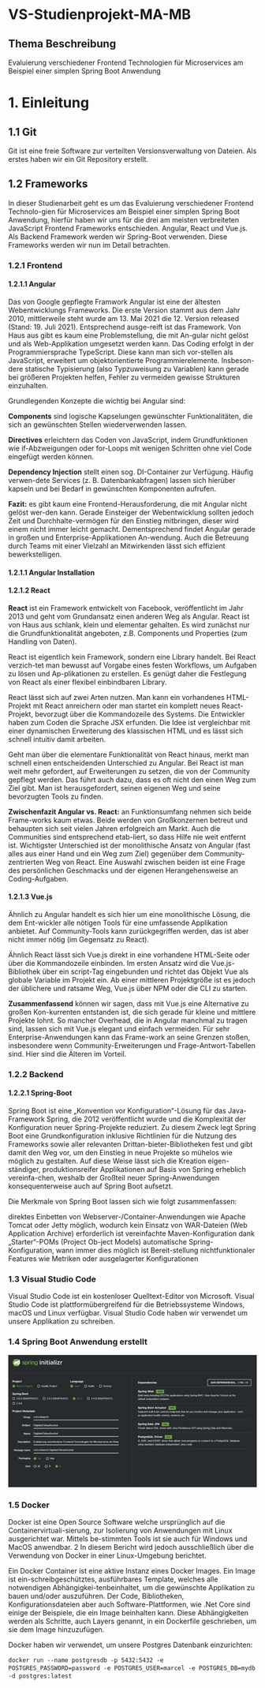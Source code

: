 # VS-Studienprojekt-MA-MB
## Thema Beschreibung
Evaluierung verschiedener Frontend Technologien für Microservices am Beispiel einer simplen Spring Boot Anwendung

# 1. Einleitung

## 1.1 Git
Git ist eine freie Software zur verteilten Versionsverwaltung von Dateien. Als erstes haben wir ein Git Repository erstellt.

## 1.2 Frameworks
In dieser Studienarbeit geht es um das Evaluierung verschiedener Frontend Technolo-gien für Microservices am Beispiel einer simplen Spring Boot Anwendung, hierfür haben wir uns für die drei am meisten verbreiteten JavaScript Frontend Frameworks entschieden. Angular, React und Vue.js. Als Backend Framework werden wir Spring-Boot verwenden. Diese Frameworks werden wir nun im Detail betrachten.

### 1.2.1 Frontend

#### 1.2.1.1 Angular
Das von Google gepflegte Framwork Angular ist eine der ältesten Webentwicklungs Frameworks. Die erste Version stammt aus dem Jahr 2010, mittlerweile steht wurde am 13. Mai 2021 die 12. Version released (Stand: 19. Juli 2021). Entsprechend ausge-reift ist das Framework. Von Haus aus gibt es kaum eine Problemstellung, die mit An-gular nicht gelöst und als Web-Applikation umgesetzt werden kann.
Das Coding erfolgt in der Programmiersprache TypeScript. Diese kann man sich vor-stellen als JavaScript, erweitert um objektorientierte Programmierelemente. Insbeson-dere statische Typisierung (also Typzuweisung zu Variablen) kann gerade bei größeren Projekten helfen, Fehler zu vermeiden gewisse Strukturen einzuhalten.

Grundlegenden Konzepte die wichtig bei Angular sind:

**Components** sind logische Kapselungen gewünschter Funktionalitäten, die sich an gewünschten Stellen wiederverwenden lassen.

**Directives** erleichtern das Coden von JavaScript, indem Grundfunktionen wie if-Abzweigungen oder for-Loops mit wenigen Schritten ohne viel Code eingefügt werden können.

**Dependency Injection** stellt einen sog. DI-Container zur Verfügung. Häufig verwen-dete Services (z. B. Datenbankabfragen) lassen sich hierüber kapseln und bei Bedarf in gewünschten Komponenten aufrufen.

**Fazit:** 
es gibt kaum eine Frontend-Herausforderung, die mit Angular nicht gelöst wer-den kann. Gerade Einsteiger der Webentwicklung sollten jedoch Zeit und Durchhalte-vermögen für den Einstieg mitbringen, dieser wird einem nicht immer leicht gemacht. Dementsprechend findet Angular gerade in großen und Enterprise-Applikationen An-wendung. Auch die Betreuung durch Teams mit einer Vielzahl an Mitwirkenden lässt sich effizient bewerkstelligen.

#### 1.2.1.1 Angular Installation


#### 1.2.1.2 React
**React** ist ein Framework entwickelt von Facebook, veröffentlicht im Jahr 2013 und geht vom Grundansatz einen anderen Weg als Angular. React ist von Haus aus schlank, klein und elementar gehalten. Es wird zunächst nur die Grundfunktionalität angeboten, z.B. Components und Properties (zum Handling von Daten). 

React ist eigentlich kein Framework, sondern eine Library handelt. Bei React verzich-tet man bewusst auf Vorgabe eines festen Workflows, um Aufgaben zu lösen und Ap-plikationen zu erstellen. Es genügt daher die Festlegung von React als einer flexibel einbindbaren Library.

React lässt sich auf zwei Arten nutzen. Man kann ein vorhandenes HTML-Projekt mit React anreichern oder man startet ein komplett neues React-Projekt, bevorzugt über die Kommandozeile des Systems.
Die Entwickler haben zum Coden die Sprache JSX erfunden. Die Idee ist vergleichbar mit einer dynamischen Erweiterung des klassischen HTML und es lässt sich schnell intuitiv damit arbeiten.

Geht man über die elementare Funktionalität von React hinaus, merkt man schnell einen entscheidenden Unterschied zu Angular. Bei React ist man weit mehr gefordert, auf Erweiterungen zu setzen, die von der Community gepflegt werden. Das führt auch dazu, dass es oft nicht den einen Weg zum Ziel gibt. Man ist herausgefordert, seinen eigenen Weg und seine bevorzugten Tools zu finden. 

**Zwischenfazit Angular vs. React:** an Funktionsumfang nehmen sich beide Frame-works kaum etwas. Beide werden von Großkonzernen betreut und behaupten sich seit vielen Jahren erfolgreich am Markt. Auch die Communities sind entsprechend etab-liert, so dass Hilfe nie weit entfernt ist. Wichtigster Unterschied ist der monolithische Ansatz von Angular (fast alles aus einer Hand und ein Weg zum Ziel) gegenüber dem Community-zentrierten Weg von React. Eine Auswahl zwischen beiden ist eine Frage des persönlichen Geschmacks und der eigenen Herangehensweise an Coding-Aufgaben.



#### 1.2.1.3 Vue.js
Ähnlich zu Angular handelt es sich hier um eine monolithische Lösung, die dem Ent-wickler alle nötigen Tools für eine umfassende Applikation anbietet. Auf Community-Tools kann zurückgegriffen werden, das ist aber nicht immer nötig (im Gegensatz zu React).

Ähnlich React lässt sich Vue.js direkt in eine vorhandene HTML-Seite oder über die Kommandozeile einbinden. Im ersten Ansatz wird die Vue.js-Bibliothek über ein script-Tag eingebunden und richtet das Objekt Vue als globale Variable im Projekt ein. Ab einer mittleren Projektgröße ist es jedoch der üblichere und ratsame Weg, Vue.js über NPM oder die CLI zu starten.

**Zusammenfassend** können wir sagen, dass mit Vue.js eine Alternative zu großen Kon-kurrenten entstanden ist, die sich gerade für kleine und mittlere Projekte lohnt. So mancher Overhead, die in Angular manchmal zu tragen sind, lassen sich mit Vue.js elegant und einfach vermeiden. Für sehr Enterprise-Anwendungen kann das Frame-work an seine Grenzen stoßen, insbesondere wenn Community-Erweiterungen und Frage-Antwort-Tabellen sind. Hier sind die Älteren im Vorteil.


### 1.2.2 Backend

#### 1.2.2.1 Spring-Boot
Spring Boot ist eine „Konvention vor Konfiguration“-Lösung für das Java-Framework Spring, die 2012 veröffentlicht wurde und die Komplexität der Konfiguration neuer Spring-Projekte reduziert. Zu diesem Zweck legt Spring Boot eine Grundkonfiguration inklusive Richtlinien für die Nutzung des Frameworks sowie aller relevanten Drittan-bieter-Bibliotheken fest und gibt damit den Weg vor, um den Einstieg in neue Projekte so mühelos wie möglich zu gestalten. Auf diese Weise lässt sich die Kreation eigen-ständiger, produktionsreifer Applikationen auf Basis von Spring erheblich vereinfa-chen, weshalb der Großteil neuer Spring-Anwendungen konsequenterweise auch auf Spring Boot aufsetzt.

Die Merkmale von Spring Boot lassen sich wie folgt zusammenfassen:

direktes Einbetten von Webserver-/Container-Anwendungen wie Apache Tomcat oder Jetty möglich, wodurch kein Einsatz von WAR-Dateien (Web Application Archive) erforderlich ist vereinfachte Maven-Konfiguration dank „Starter“-POMs (Project Ob-ject Models) automatische Spring-Konfiguration, wann immer dies möglich ist Bereit-stellung nichtfunktionaler Features wie Metriken oder ausgelagerter Konfigurationen

### 1.3	Visual Studio Code

Visual Studio Code ist ein kostenloser Quelltext-Editor von Microsoft. Visual Studio Code ist plattformübergreifend für die Betriebssysteme Windows, macOS und Linux verfügbar. Visual Studio Code haben wir verwendet um unsere Applikation zu schreiben.

### 1.4	Spring Boot Anwendung erstellt

![Erstellung unseres Backend Projekts mit Spring](Bilder/SpringInitializr.png)

### 1.5	Docker

Docker ist eine Open Source Software welche ursprünglich auf die Containervirtuali-sierung, zur Isolierung von Anwendungen mit Linux ausgerichtet war. Mittels be-stimmten Tools ist sie auch für Windows und MacOS anwendbar. 2 In diesem Bericht wird jedoch ausschließlich über die Verwendung von Docker in einer Linux-Umgebung berichtet.

Ein Docker Container ist eine aktive Instanz eines Docker Images. Ein Image ist ein-schreibgeschütztes, ausführbares Template, welches alle notwendigen Abhängigkei-tenbeinhaltet, um die gewünschte Applikation zu bauen und/oder auszuführen. Der Code, Bibliotheken, Konfigurationsdateien aber auch Software-Plattformen, wie .Net Core sind einige der Beispiele, die ein Image beinhalten kann. Diese Abhängigkeiten werden als Schritte, auch Layers genannt, in ein Dockerfile geschrieben, um sie dem Image hinzuzufügen.

Docker haben wir verwendet, um unsere Postgres Datenbank einzurichten:
```
docker run --name postgresdb -p 5432:5432 -e POSTGRES_PASSWORD=password -e POSTGRES_USER=marcel -e POSTGRES_DB=mydb -d postgres:latest
``` 


